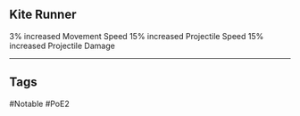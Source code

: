 ## Kite Runner
3% increased Movement Speed
15% increased Projectile Speed
15% increased Projectile Damage

---
## Tags
#Notable
#PoE2
